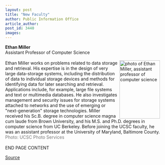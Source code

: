 ```yaml
---
layout: post
title: "New Faculty"
author: Public Information Office
article_author: 
post_id: 3440
images:
---
```


<p>
  <b>Ethan Miller<br></b>Assistant Professor of Computer Science<br>
  <br>
  <img align="right" alt="photo of Ethan Miller, assistant professor of computer science" border="0" height="187" hspace="6" src="../art/miller_ethan.130.jpg" width="130">Ethan Miller works on problems related to data storage and retrieval. His expertise is in the design of very large data-storage systems, including the distribution of data to individual storage devices and methods for identifying data for later searching and retrieval. Applications include, for example, large file systems and text or multimedia databases. He also investigates management and security issues for storage systems attached to networks and the use of emerging or "next-generation" storage technologies. Miller received his Sc.B. degree in computer science magna cum laude from Brown University, and his M.S. and Ph.D. degrees in computer science from UC Berkeley. Before joining the UCSC faculty, he was an assistant professor at the University of Maryland, Baltimore County.<br>
  <font color="#777777">Photo: UCSC Photo Services</font><br>
  <br>
  END PAGE CONTENT
</p>
<p><a href="http://www1.ucsc.edu/currents/01-02/10-01/newfac.html" title="Permalink to newfac">Source</a></p>
